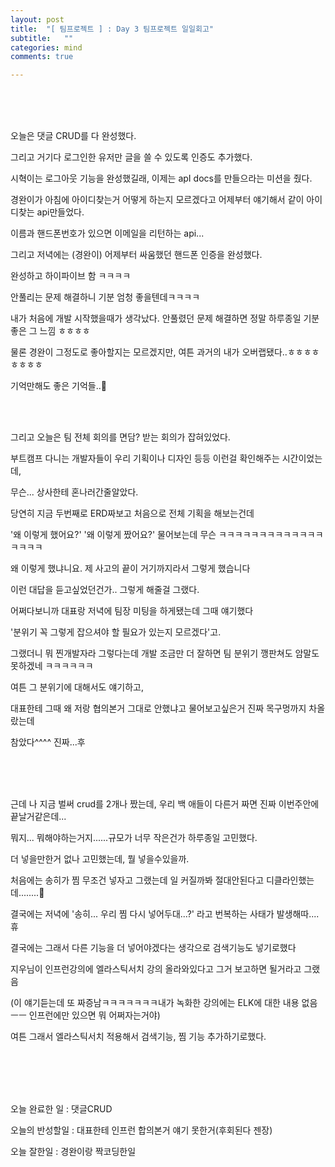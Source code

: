 ```yaml
---
layout: post
title:  "[ 팀프로젝트 ] : Day 3 팀프로젝트 일일회고"
subtitle:   ""
categories: mind
comments: true

---
```






<br>

<br>

<br>

오늘은 댓글 CRUD를 다 완성했다.

그리고 거기다 로그인한 유저만 글을 쓸 수 있도록 인증도 추가했다.

시혁이는 로그아웃 기능을 완성했길래, 이제는 apI docs를 만들으라는 미션을 줬다.

경완이가 아침에 아이디찾는거 어떻게 하는지 모르겠다고 어제부터 얘기해서 같이 아이디찾는 api만들었다.

이름과 핸드폰번호가 있으면 이메일을 리턴하는 api...

그리고 저녁에는 (경완이) 어제부터 싸움했던 핸드폰 인증을 완성했다.

완성하고 하이파이브 함 ㅋㅋㅋㅋ

안풀리는 문제 해결하니 기분 엄청 좋을텐데ㅋㅋㅋㅋ 

내가 처음에 개발 시작했을때가 생각났다. 안풀렸던 문제 해결하면 정말 하루종일 기분좋은 그 느낌 ㅎㅎㅎㅎ

물론 경완이 그정도로 좋아할지는 모르겠지만, 여튼 과거의 내가 오버랩됐다..ㅎㅎㅎㅎㅎㅎㅎㅎ

기억만해도 좋은 기억들..🫠

<br>

<br>

그리고 오늘은 팀 전체 회의를 면담? 받는 회의가 잡혀있었다.

부트캠프 다니는 개발자들이 우리 기획이나 디자인 등등 이런걸 확인해주는 시간이었는데,

무슨... 상사한테 혼나러간줄알았다.

당연히 지금 두번째로 ERD짜보고 처음으로 전체 기획을 해보는건데 

'왜 이렇게 했어요?' '왜 이렇게 짰어요?' 물어보는데 무슨 ㅋㅋㅋㅋㅋㅋㅋㅋㅋㅋㅋㅋㅋㅋㅋㅋㅋ 

왜 이렇게 했냐니요. 제 사고의 끝이 거기까지라서 그렇게 했습니다

이런 대답을 듣고싶었던건가.. 그렇게 해줄걸 그랬다.

어쩌다보니까 대표랑 저녁에 팀장 미팅을 하게됐는데 그때 얘기했다

'분위기 꼭 그렇게 잡으셔야 할 필요가 있는지 모르겠다'고. 

그랬더니 뭐 찐개발자라 그렇다는데 개발 조금만 더 잘하면 팀 분위기 깽판쳐도 암말도 못하겠네 ㅋㅋㅋㅋㅋㅋ

여튼 그 분위기에 대해서도 얘기하고, 

대표한테 그때 왜 저랑 협의본거 그대로 안했냐고 물어보고싶은거 진짜 목구멍까지 차올랐는데

참았다^^^^ 진짜...후

<br>

<br>

<br>

근데 나 지금 벌써 crud를 2개나 짰는데, 우리 백 애들이 다른거 짜면 진짜 이번주안에 끝날거같은데...

뭐지... 뭐해야하는거지......규모가 너무 작은건가 하루종일 고민했다.

더 넣을만한거 없나 고민했는데, 뭘 넣을수있을까.

처음에는 송히가 찜 무조건 넣자고 그랬는데 일 커질까봐 절대안된다고 디클라인했는데........🫠

결국에는 저녁에 '송히... 우리 찜 다시 넣어두대...?' 라고 번복하는 사태가 발생해따.... 휴

결국에는 그래서 다른 기능을 더 넣어야겠다는 생각으로 검색기능도 넣기로했다

지우님이 인프런강의에 엘라스틱서치 강의 올라와있다고 그거 보고하면 될거라고 그랬음

(이 얘기듣는데 또 짜증남ㅋㅋㅋㅋㅋㅋㅋ내가 녹화한 강의에는 ELK에 대한 내용 없음ㅡㅡ 인프런에만 있으면 뭐 어쩌자는거야)

여튼 그래서 엘라스틱서치 적용해서 검색기능, 찜 기능 추가하기로했다.

<br>

<br>

<br>

<br>

오늘 완료한 일 : 댓글CRUD

오늘의 반성할일 : 대표한테 인프런 합의본거 얘기 못한거(후회된다 젠장)

오늘 잘한일 : 경완이랑 짝코딩한일





























